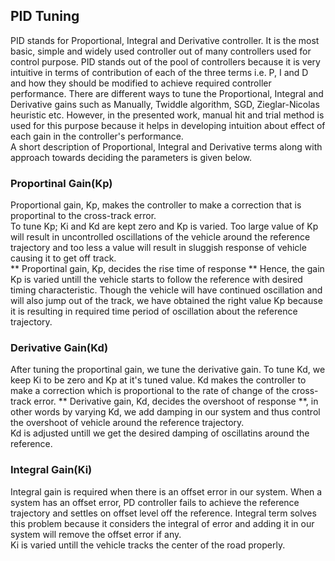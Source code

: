 
## PID Tuning

PID stands for Proportional, Integral and Derivative controller. It is the most basic, simple and widely used controller out of many controllers used for control purpose. PID stands out of the pool of controllers because it is very intuitive in terms of contribution of each of the three terms i.e. P, I and D and how they should be modified to achieve required controller performance. There are different ways to tune the Proportional, Integral and Derivative gains such as Manually, Twiddle algorithm, SGD, Zieglar-Nicolas heuristic etc. However, in the presented work, manual hit and trial method is used for this purpose because it helps in developing intuition about effect of each gain in the controller's performance.  
A short description of Proportional, Integral and Derivative terms along with approach towards deciding the parameters is given below.

### Proportinal Gain(Kp)

Proportional gain, Kp, makes the controller to make a correction that is proportinal to the cross-track error.  
To tune Kp; Ki and Kd are kept zero and Kp is varied. Too large value of Kp will result in uncontrolled oscillations of the vehicle around the reference trajectory and too less a value will result in sluggish response of vehicle causing it to get off track.  
** Proportinal gain, Kp, decides the rise time of response ** 
Hence, the gain Kp is varied untill the vehicle starts to follow the reference with desired timing characteristic. Though the vehicle will have continued oscillation and will also jump out of the track, we have obtained the right value Kp because it is resulting in required time period of oscillation about the reference trajectory.

### Derivative Gain(Kd)

After tuning the proportinal gain, we tune the derivative gain. To tune Kd, we keep Ki to be zero and Kp at it's tuned value. Kd makes the controller to make a correction which is proportional to the rate of change of the cross-track error. ** Derivative gain, Kd, decides the overshoot of response **, in other words by varying Kd, we add damping in our system and thus control the overshoot of vehicle around the reference trajectory.  
Kd is adjusted untill we get the desired damping of oscillatins around the reference.

### Integral Gain(Ki)

Integral gain is required when there is an offset error in our system. When a system has an offset error, PD controller fails to achieve the reference trajectory and settles on offset level off the reference. Integral term solves this problem because it considers the integral of error and adding it in our system will remove the offset error if any.  
Ki is varied untill the vehicle tracks the center of the road properly.
